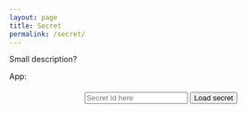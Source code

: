 ```yaml
---
layout: page
title: Secret
permalink: /secret/
---
```


Small description?



App:

<div style="width:100%;align: center;text-align:  center; margin: 20px;">

<input id="inputSrc" placeholder="Secret Id here" type="text"/>
<button>Load secret</button>
<br/>


<script> 
function init(){

    const urlParams = new URLSearchParams(window.location.search);
    const secretId = urlParams.get('id');

    console.log(secretId);

    if(secretId){
        loadSecret(secretId);
    }
    loadSecret(secretId);

    
    //document.getElementById('test').src = link+document.getElementById('inputSrc').value;
} 

function loadSecret(id){
    var link = "https://wn3n08hudd.execute-api.eu-west-1.amazonaws.com/Prod/"+id;

    fetch(link)
    .then(
        function(response) {
        if (response.status !== 200) {
            console.log('Looks like there was a problem. Status Code: ' +
            response.status);
            return;
        }

        // Examine the text in the response
        response.json().then(function(data) {
            console.log(data); // Change logic here.
        });
        }
    )
    .catch(function(err) {
        console.log('Fetch Error :-S', err);
    });
}

(function() {
   init();
})();
</script>

</div>
